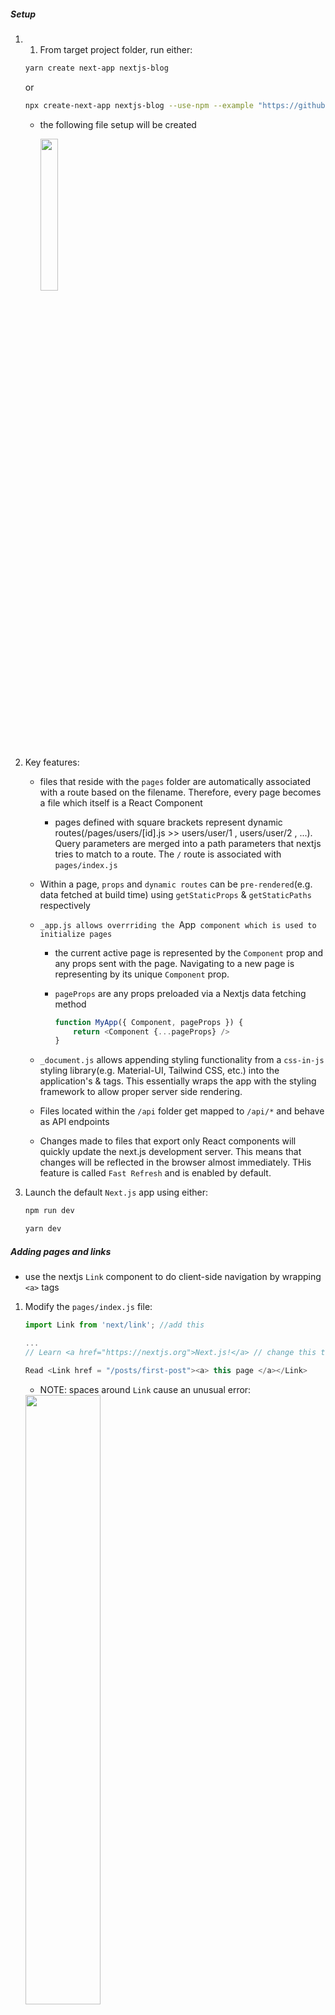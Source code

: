 ##### Setup

1) 1) From target project folder, run either:

    ~~~ bash
    yarn create next-app nextjs-blog
    ~~~

    or

    ~~~ bash
    npx create-next-app nextjs-blog --use-npm --example "https://github.com/vercel/next-learn-starter/tree/master/learn-starter"


    ~~~


   - the following file setup will be  created

        <img src = "img_readme/orig_setup.png" width = "25%" >

2) Key features:

    - files that reside with the `pages` folder are automatically associated with a route based on the filename. Therefore, every page becomes a file which itself is a React Component

      - pages defined with square brackets represent dynamic routes(/pages/users/[id].js  >>  users/user/1 ,  users/user/2 , ...). Query parameters are merged into a path parameters that nextjs tries to match to a route. The `/` route is associated with `pages/index.js`

    - Within a page, `props` and `dynamic routes` can be `pre-rendered`(e.g. data fetched at build time) using `getStaticProps` & `getStaticPaths` respectively


    - `_app.js allows overrriding the `App` component which is used to initialize pages`
      - the current active page is represented by the `Component` prop and any props sent with the page. Navigating to a new page is representing by its unique `Component` prop.
      - `pageProps` are any props preloaded via a Nextjs data fetching method

        ~~~ js
        function MyApp({ Component, pageProps }) {
            return <Component {...pageProps} />
        }
        ~~~

    - `_document.js` allows appending styling functionality from a `css-in-js` styling library(e.g. Material-UI, Tailwind CSS, etc.) into the application's <html> & <body> tags. This essentially wraps the app with the styling framework to allow proper server side rendering.

    - Files located within the `/api` folder get mapped to `/api/*` and behave as API endpoints

    - Changes made to files that export only React components will quickly update the next.js development server. This means that changes will be reflected in the browser almost immediately. THis feature is called `Fast Refresh` and is enabled by default.

3) Launch the default  `Next.js` app using  either:
   
    ~~~ bash
    npm run dev
    ~~~

    ~~~ bash
    yarn dev
    ~~~

##### Adding pages and links

- use the nextjs `Link` component to do client-side navigation by wrapping `<a>` tags

1) Modify the `pages/index.js` file:

    ~~~ js
    import Link from 'next/link'; //add this

    ...
    // Learn <a href="https://nextjs.org">Next.js!</a> // change this to

    Read <Link href = "/posts/first-post"><a> this page </a></Link>   

    ~~~

   - NOTE: spaces around `Link` cause an unusual error:

    <img src = "img_readme/React-Children-only_Error.png" width = "50%"/>

  
2) Create posts/first-post.js :

    -nextjs will use `code splitting` to load only what is required for the page render
    - in production, reactjs `prefetches` pages referenced in `Link` components
   - NOTE: inclusion of pages/_app.js removes anchor tag formatting on first-post page

        <img src = "img_readme/no_pages_a_formatting.png" width = "30%"/>
    
    - If CSS is required, add using className to the `a` tag, NOT the `Link` tag
    - Use `a` tags to link to external content

    ~~~ js
    import Link from 'next/link';

    import Link from 'next/link';


    export default function FirstPost() {
        return (
            <div>
                <h1> First Post Page </h1>
                <h2> 
                    <Link href = "/">
                        <a> Back to Home page </a>
                    </Link>            
                </h2> 
            </div>

        )
    }

    ~~~

##### Assets, Metadata, CSS

- nextjs serves static files from the `public` directory. The file referenced by `src="/vercel.svg"` exists within the `public` directory

- the `Head` component is part of next.js. The tab of the first-psot page will display the title given to the `Head` component.

    ~~~ js
    import Head from 'next/head'

    ...

    <div>
        <Head>
            <title> First Post Title </title>            
        </Head>

        <h1> First Post Page </h1>

    ~~~

- nextjs supports the `CSS-in-JS` library `styled-jsx` that permits scoped styling. This means that other similarly referenced components do not inherit attributes as with typical CSS rules. Instead, unique classnames are generated for each JSX element

1) Set up styling for first-post.js

   - create `components/layout.module.css`

        ~~~ js
        .container {
            max-width: 36rem;
            padding: 0 1 rem;
            margin: 3rem auto 6 rem;
            border: 1px solid deeppink;
        }
        ~~~


    - create `components/layout.js`
        ~~~ js

        import styles from './layout.module.css'

        export default function Layout({children}) {
            return <div className = {stylers.container}> {children} </div>
        }
        ~~~

    - modify pages/first-post.js

        ~~~ js
        import Link from 'next/link'
        import Head from 'next/head'
        import Layout from '../../components/layout'


        export default function FirstPost() {
            return (
                <Layout>
                    <Head>
                        <title> First Post Title </title>            
                    </Head>

                    <h1> First Post Page </h1>
                    <h2> 
                        <Link href = "/">
                            <a> Back to Home page </a>
                        </Link>            
                    </h2> 
                </Layout>

            )

        }
        ~~~

2) Global styling can be implemented by adding `_app.js` to the `pages` folder

    - create `_app.js`
    - the component name does not have to be MyApp

        ~~~ js
        import '../styles/globals.css'

        function MyApp({ Component, pageProps }) {
            return <Component {...pageProps} />
        }

        export default MyApp
        ~~~



3) Adding styled-jsx to index.js starts to cause attributes to override each other

    ~~~ jsx
        <style jsx>{`
            .footerBack {
            background-color: lightgray;
        }
    
        `}</style>
    ~~~

4) To create an avatar for the home page

    - save an image to public/images

    - append to `layout.module.css`

        ~~~ css
        .container {
        max-width: 36rem;
        padding: 0 1rem;
        margin: 3rem auto 6rem;
        }

        .header {
        display: flex;
        flex-direction: column;
        align-items: center;
        }

        .headerImage {
        width: 6rem;
        height: 6rem;
        }

        .headerHomeImage {
        width: 8rem;
        height: 8rem;
        }

        .backToHome {
        margin: 3rem 0 0;
        }
        ~~~

    - create `styles.utils.module.css`

        ~~~ css
        .heading2Xl {
        font-size: 2.5rem;
        line-height: 1.2;
        font-weight: 800;
        letter-spacing: -0.05rem;
        margin: 1rem 0;
        }

        .headingXl {
        font-size: 2rem;
        line-height: 1.3;
        font-weight: 800;
        letter-spacing: -0.05rem;
        margin: 1rem 0;
        }

        .headingLg {
        font-size: 1.5rem;
        line-height: 1.4;
        margin: 1rem 0;
        }

        .headingMd {
        font-size: 1.2rem;
        line-height: 1.5;
        }

        .borderCircle {
        border-radius: 9999px;
        }

        .colorInherit {
        color: inherit;
        }

        .padding1px {
        padding-top: 1px;
        }

        .list {
        list-style: none;
        padding: 0;
        margin: 0;
        }

        .listItem {
        margin: 0 0 1.25rem;
        }

        .lightText {
        color: #999;
        }
        ~~~


    - update `layout.js`

        ~~~ js
        import Head from 'next/head'
        import styles from './layout.module.css'
        import utilStyles from '../styles/utils.module.css'
        import Link from 'next/link'

        const name = 'Nextjs Dude'
        export const siteTitle = 'Next.js Sample Website'

        export default function Layout({ children, home }) {
        return (
            <div className={styles.container}>
            <Head>
                <link rel="icon" href="/favicon.ico" />
                <meta
                name="description"
                content="Learn how to build a personal website using Next.js"
                />
                <meta
                property="og:image"
                content={`https://og-image.now.sh/${encodeURI(
                    siteTitle
                )}.png?theme=light&md=0&fontSize=75px&images=https%3A%2F%2Fassets.vercel.com%2Fimage%2Fupload%2Ffront%2Fassets%2Fdesign%2Fnextjs-black-logo.svg`}
                />
                <meta name="og:title" content={siteTitle} />
                <meta name="twitter:card" content="summary_large_image" />
            </Head>
            <header className={styles.header}>
                {home ? (
                <>
                    <img
                    src="/images/avatar.jpg"
                    className={`${styles.headerHomeImage} ${utilStyles.borderCircle}`}
                    alt={name}
                    />
                    <h1 className={utilStyles.heading2Xl}>{name}</h1>
                </>
                ) : (
                <>
                    <Link href="/">
                    <a>
                        <img
                        src="/images/avatar.jpg"
                        className={`${styles.headerImage} ${utilStyles.borderCircle}`}
                        alt={name}
                        />
                    </a>
                    </Link>
                    <h2 className={utilStyles.headingLg}>
                    <Link href="/">
                        <a className={utilStyles.colorInherit}>{name}</a>
                    </Link>
                    </h2>
                </>
                )}
            </header>
            <main>{children}</main>
            {!home && (
                <div className={styles.backToHome}>
                <Link href="/">
                    <a>← Back to home</a>
                </Link>
                </div>
            )}
            </div>
        )
        }
        ~~~

    - update `pages/index.js`    

        ~~~ js
            import Head from 'next/head'
            import Layout, { siteTitle } from '../components/layout'
            import utilStyles from '../styles/utils.module.css'

            export default function Home() {
            return (
                <Layout home>
                <Head>
                    <title>{siteTitle}</title>
                </Head>
                <section className={utilStyles.headingMd}>
                    <p> You know, if it wasn't for the existential terror of staring into a void of space, 
                    I'd say I'm feeling better today. The infection's run its course, Thanks to the blue 
                    meanie back there. World governments are in pieces. The parts that are still working 
                    are trying to take a census. And it looks like he did... he did exactly what he said 
                    he was gonna do. Thanos wiped out fifty percent, of all living creatures </p>
                    <p>
                    (This is a sample website - you’ll be building a site like this on{' '}
                    <a href="https://nextjs.org/learn">our Next.js tutorial</a>.)
                    </p>
                </section>
                </Layout>

        ~~~